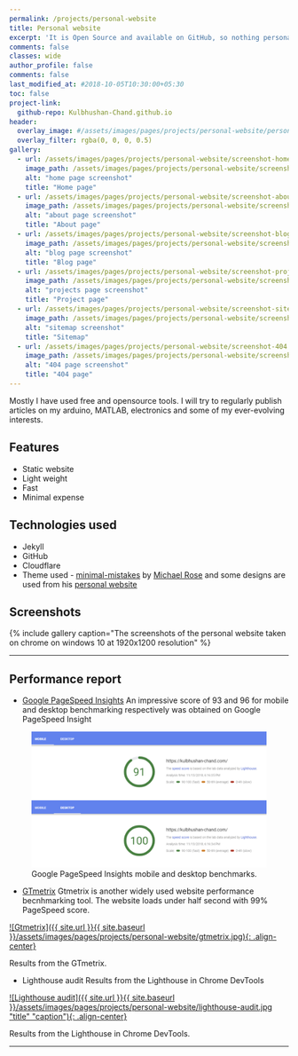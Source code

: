 ```yaml
---
permalink: /projects/personal-website
title: Personal website
excerpt: 'It is Open Source and available on GitHub, so nothing personal then 🤔'
comments: false
classes: wide
author_profile: false
comments: false
last_modified_at: #2018-10-05T10:30:00+05:30
toc: false
project-link:
  github-repo: Kulbhushan-Chand.github.io
header:
  overlay_image: #/assets/images/pages/projects/personal-website/personal-website-header.jpg
  overlay_filter: rgba(0, 0, 0, 0.5)
gallery:
  - url: /assets/images/pages/projects/personal-website/screenshot-home.jpg
    image_path: /assets/images/pages/projects/personal-website/screenshot-home.jpg
    alt: "home page screenshot"
    title: "Home page"
  - url: /assets/images/pages/projects/personal-website/screenshot-about.jpg
    image_path: /assets/images/pages/projects/personal-website/screenshot-about.jpg
    alt: "about page screenshot"
    title: "About page"
  - url: /assets/images/pages/projects/personal-website/screenshot-blog.jpg
    image_path: /assets/images/pages/projects/personal-website/screenshot-blog.jpg
    alt: "blog page screenshot"
    title: "Blog page"
  - url: /assets/images/pages/projects/personal-website/screenshot-projects.jpg
    image_path: /assets/images/pages/projects/personal-website/screenshot-projects.jpg
    alt: "projects page screenshot"
    title: "Project page"
  - url: /assets/images/pages/projects/personal-website/screenshot-sitemap.jpg
    image_path: /assets/images/pages/projects/personal-website/screenshot-sitemap.jpg
    alt: "sitemap screenshot"
    title: "Sitemap"
  - url: /assets/images/pages/projects/personal-website/screenshot-404.jpg
    image_path: /assets/images/pages/projects/personal-website/screenshot-404.jpg
    alt: "404 page screenshot"
    title: "404 page"        
---
```



Mostly I have used free and opensource tools. I will try to regularly publish articles on my arduino, MATLAB, electronics and some of my ever-evolving interests.



## Features
- Static website
- Light weight
- Fast
- Minimal expense

## Technologies used
- Jekyll
- GitHub
- Cloudflare
- Theme used - [minimal-mistakes](https://github.com/mmistakes/minimal-mistakes) by [Michael Rose](https://twitter.com/mmistakes) and some designs are used from his [personal website](https://mademistakes.com)


## Screenshots

{% include gallery caption="The screenshots of the personal website taken on chrome on windows 10 at 1920x1200 resolution" %}


---
## Performance report

- [Google PageSpeed Insights](https://developers.google.com/speed/pagespeed/insights/)
An impressive score of 93 and 96 for mobile and desktop benchmarking respectively was obtained on Google PageSpeed Insight 

<figure class="">
    <a href="/assets/images/pages/projects/personal-website/google-pagespeed-insights-mobile.png">
    <img alt="Google PageSpeed Insights mobile benchmark" src="/assets/images/pages/projects/personal-website/google-pagespeed-insights-mobile.png"></a>
    <a href="/assets/images/pages/projects/personal-website/google-pagespeed-insights-desktop.png">
    <img alt="Google PageSpeed Insights desktop benchmark" src="/assets/images/pages/projects/personal-website/google-pagespeed-insights-desktop.png"></a>
    <figcaption>Google PageSpeed Insights mobile and desktop benchmarks.</figcaption>
</figure>
       

- [GTmetrix](https://gtmetrix.com/)
Gtmetrix is another widely used website performance becnhmarking tool. The website loads under half second with 99% PageSpeed score.

[![Gtmetrix]({{ site.url }}{{ site.baseurl }}/assets/images/pages/projects/personal-website/gtmetrix.jpg){: .align-center}](/assets/images/pages/projects/personal-website/gtmetrix.jpg)
<figcaption>Results from the GTmetrix.</figcaption>


- Lighthouse audit
Results from the Lighthouse in Chrome DevTools

[![Lighthouse audit]({{ site.url }}{{ site.baseurl }}/assets/images/pages/projects/personal-website/lighthouse-audit.jpg "title" "caption"){: .align-center}](/assets/images/pages/projects/personal-website/lighthouse-audit.jpg)
<figcaption>Results from the Lighthouse in Chrome DevTools.</figcaption>

---
